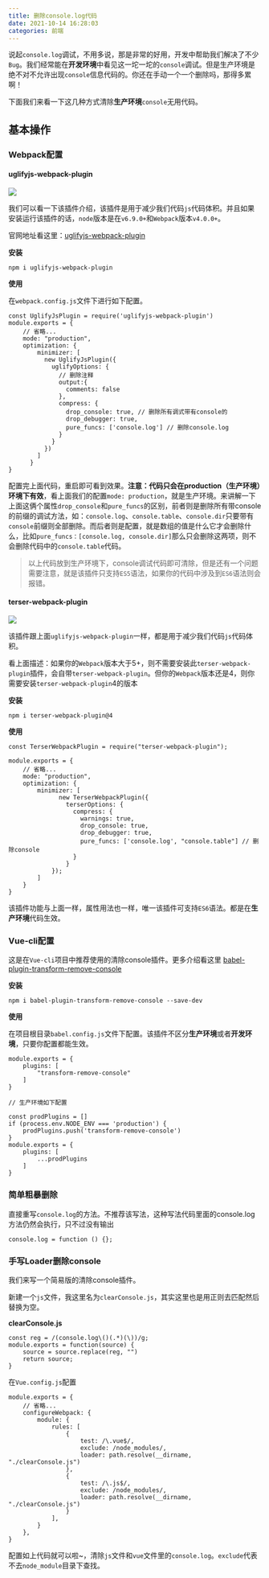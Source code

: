 ```yaml
---
title: 删除console.log代码
date: 2021-10-14 16:28:03
categories: 前端
---
```

说起`console.log`调试，不用多说，那是非常的好用，开发中帮助我们解决了不少`Bug`。我们经常能在**开发环境**中看见这一坨一坨的`console`调试。但是生产环境是绝不对不允许出现`console`信息代码的。你还在手动一个一个删除吗，那得多累啊！

下面我们来看一下这几种方式清除**生产环境**`console`无用代码。

## 基本操作

### Webpack配置

#### uglifyjs-webpack-plugin

![](https://upload-images.jianshu.io/upload_images/10024246-ff7ae2fd6d522da2.png?imageMogr2/auto-orient/strip%7CimageView2/2/w/1240)

我们可以看一下该插件介绍，该插件是用于减少我们代码`js`代码体积。并且如果安装运行该插件的话，`node`版本是在`v6.9.0+`和`Webpack`版本`v4.0.0+`。

官网地址看这里：[uglifyjs-webpack-plugin](https://www.npmjs.com/package/uglifyjs-webpack-plugin)

**安装**

```
npm i uglifyjs-webpack-plugin
```

**使用**

在`webpack.config.js`文件下进行如下配置。

```
const UglifyJsPlugin = require('uglifyjs-webpack-plugin')
module.exports = {
    // 省略...
    mode: "production",
    optimization: {
        minimizer: [
          new UglifyJsPlugin({
            uglifyOptions: {
              // 删除注释
              output:{
                comments: false
              },
              compress: {
                drop_console: true, // 删除所有调式带有console的
                drop_debugger: true,
                pure_funcs: ['console.log'] // 删除console.log
              }
            }
          })
        ]
      } 
}
```

配置完上面代码，重启即可看到效果。**注意：代码只会在production（生产环境）环境下有效**，看上面我们的配置`mode: production`，就是生产环境。来讲解一下上面这俩个属性`drop_console`和`pure_funcs`的区别，前者则是删除所有带console的前缀的调试方法，如：`console.log`、`console.table`、`console.dir`只要带有`console`前缀则全部删除。而后者则是配置，就是数组的值是什么它才会删除什么，比如`pure_funcs：[console.log, console.dir]`那么只会删除这两项，则不会删除代码中的`console.table`代码。

> 以上代码放到生产环境下，console调试代码即可清除，但是还有一个问题需要注意，就是该插件只支持`ES5`语法，如果你的代码中涉及到`ES6`语法则会报错。

#### terser-webpack-plugin

![](https://upload-images.jianshu.io/upload_images/10024246-7204c70bb25cc46a.png?imageMogr2/auto-orient/strip%7CimageView2/2/w/1240)

该插件跟上面`uglifyjs-webpack-plugin`一样，都是用于减少我们代码`js`代码体积。

看上面描述：如果你的`Webpack`版本大于5+，则不需要安装此`terser-webpack-plugin`插件，会自带`terser-webpack-plugin`。但你的`Webpack`版本还是4，则你需要安装`terser-webpack-plugin`4的版本

**安装**

```
npm i terser-webpack-plugin@4
```
**使用**

```
const TerserWebpackPlugin = require("terser-webpack-plugin");

module.exports = {
    // 省略...
    mode: "production",
    optimization: {
        minimizer: [
              new TerserWebpackPlugin({
                terserOptions: {
                  compress: {
                    warnings: true,
                    drop_console: true,
                    drop_debugger: true,
                    pure_funcs: ['console.log', "console.table"] // 删除console
                  }
                }
            });
        ]
    }
}
```

该插件功能与上面一样，属性用法也一样，唯一该插件可支持`ES6`语法。都是在**生产环境**代码生效。

### Vue-cli配置

这是在`Vue-cli`项目中推荐使用的清除console插件。更多介绍看这里 [babel-plugin-transform-remove-console](https://www.npmjs.com/package/babel-plugin-transform-remove-console)

**安装**

```
npm i babel-plugin-transform-remove-console --save-dev
```

**使用**

在项目根目录`babel.config.js`文件下配置。该插件不区分**生产环境**或者**开发环境**，只要你配置都能生效。

```
module.exports = {
    plugins: [
        "transform-remove-console"
    ]
}

// 生产环境如下配置

const prodPlugins = []
if (process.env.NODE_ENV === 'production') {
    prodPlugins.push('transform-remove-console')
}
module.exports = {
    plugins: [
        ...prodPlugins
    ]
}
```

### 简单粗暴删除

直接重写`console.log`的方法。不推荐该写法，这种写法代码里面的console.log方法仍然会执行，只不过没有输出

```
console.log = function () {};
```

### 手写Loader删除console

我们来写一个简易版的清除console插件。

新建一个`js`文件，我这里名为`clearConsole.js`，其实这里也是用正则去匹配然后替换为空。

**clearConsole.js**

```
const reg = /(console.log\()(.*)(\))/g;
module.exports = function(source) {
    source = source.replace(reg, "")
    return source;
}
```
在`Vue.config.js`配置

```
module.exports = {
    // 省略...
    configureWebpack: {
        module: {
            rules: [
                {
                    test: /\.vue$/,
                    exclude: /node_modules/,
                    loader: path.resolve(__dirname, "./clearConsole.js")
                },
                {
                    test: /\.js$/,
                    exclude: /node_modules/,
                    loader: path.resolve(__dirname, "./clearConsole.js")
                }
            ],
        }
    },
}
```

配置如上代码就可以啦~，清除`js`文件和`vue`文件里的`console.log`。`exclude`代表不去`node_module`目录下查找。
